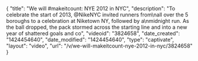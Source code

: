 {
    "title": "We will #makeitcount: NYE 2012 in NYC",
    "description": "To celebrate the start of 2013, @NikeNYC invited runners from\nall over the 5 boroughs to a celebration at Niketown NY, followed by a\nmidnight run. As the ball dropped, the pack stormed across the starting line and into a new year of shattered goals and co",
    "videoid": "3824658",
    "date_created": "1424454640",
    "date_modified": "1424454640",
    "type": "captivate",
    "layout": "video",
    "url": "\/v\/we-will-makeitcount-nye-2012-in-nyc\/3824658"
}